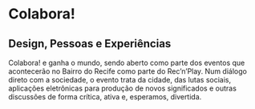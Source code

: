 # Colabora!
## Design, Pessoas e Experiências

Colabora! e ganha o mundo, sendo aberto como parte dos eventos que acontecerão no Bairro do Recife como parte do Rec’n’Play.  Num diálogo direto com a sociedade, o evento trata da cidade, das lutas sociais, aplicações eletrônicas para produção de novos significados e outras discussões de forma crítica, ativa e, esperamos, divertida.
